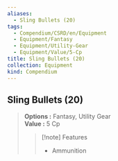 ```yaml
---
aliases:
  - Sling Bullets (20)
tags:
  - Compendium/CSRD/en/Equipment
  - Equipment/Fantasy
  - Equipment/Utility-Gear
  - Equipment/Value/5-Cp
title: Sling Bullets (20)
collection: Equipment
kind: Compendium
---
```

## Sling Bullets (20)  
  
>  
> **Options :** Fantasy, Utility Gear  
> **Value :** 5 Cp  
>>[!note] Features  
>> - Ammunition